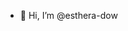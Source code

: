 - 👋 Hi, I’m @esthera-dow
<!---
esthera-dow/esthera-dow is a ✨ special ✨ repository because its `README.md` (this file) appears on your GitHub profile.
You can click the Preview link to take a look at your changes.
--->
